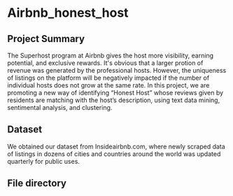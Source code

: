 # Airbnb_honest_host

## Project Summary
The Superhost program at Airbnb gives the host more visibility, earning potential, and exclusive rewards. It's obvious that a larger protion of revenue was generated by the professional hosts. However, the uniqueness of listings on the platform will be negatively impacted if the number of individual hosts does not grow at the same rate. In this project, we are promoting a new way of identifying “Honest Host” whose reviews given by residents are matching with the host’s description, using text data mining, sentimental analysis, and clustering.

## Dataset
We obtained our dataset from Insideairbnb.com, where newly scraped data of listings in dozens of cities and countries around the world was updated quarterly for public uses. 

## File directory
